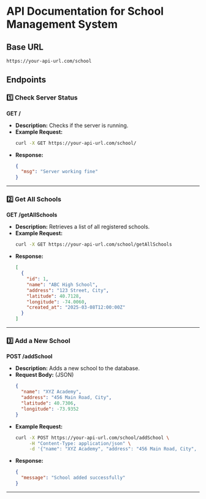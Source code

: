 # API Documentation for School Management System

## Base URL
```
https://your-api-url.com/school
```

## Endpoints

### 1️⃣ **Check Server Status**
**GET /**
- **Description:** Checks if the server is running.
- **Example Request:**
  ```bash
  curl -X GET https://your-api-url.com/school/
  ```
- **Response:**
  ```json
  {
    "msg": "Server working fine"
  }
  ```

---

### 2️⃣ **Get All Schools**
**GET /getAllSchools**
- **Description:** Retrieves a list of all registered schools.
- **Example Request:**
  ```bash
  curl -X GET https://your-api-url.com/school/getAllSchools
  ```
- **Response:**
  ```json
  [
    {
      "id": 1,
      "name": "ABC High School",
      "address": "123 Street, City",
      "latitude": 40.7128,
      "longitude": -74.0060,
      "created_at": "2025-03-08T12:00:00Z"
    }
  ]
  ```

---

### 3️⃣ **Add a New School**
**POST /addSchool**
- **Description:** Adds a new school to the database.
- **Request Body:** (JSON)
  ```json
  {
    "name": "XYZ Academy",
    "address": "456 Main Road, City",
    "latitude": 40.7306,
    "longitude": -73.9352
  }
  ```
- **Example Request:**
  ```bash
  curl -X POST https://your-api-url.com/school/addSchool \
       -H "Content-Type: application/json" \
       -d '{"name": "XYZ Academy", "address": "456 Main Road, City", "latitude": 40.7306, "longitude": -73.9352}'
  ```
- **Response:**
  ```json
  {
    "message": "School added successfully"
  }
  ```

---

